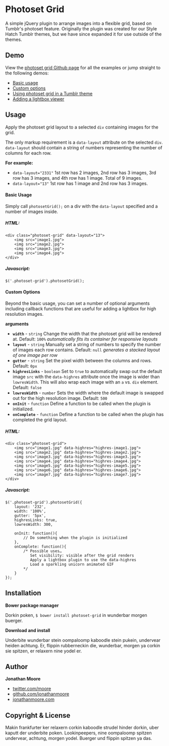 # Photoset Grid

A simple jQuery plugin to arrange images into a flexible grid, based on Tumblr's photoset feature. Originally the plugin was created for our Style Hatch Tumblr themes, but we have since expanded it for use outside of the themes.

## Demo

View the [photoset grid Github page](http://stylehatch.github.com/photoset-grid) for all the examples or jump straight to the following demos: 

- [Basic usage](http://stylehatch.github.com/photoset-grid#demo-basic-usage)
- [Custom options](http://stylehatch.github.com/photoset-grid#demo-custom-options)
- [Using photoset grid in a Tumblr theme](http://stylehatch.github.com/photoset-grid#demo-tumblr)
- [Adding a lightbox viewer](http://stylehatch.github.com/photoset-grid#demo-lightbox)

## Usage

Apply the photoset grid layout to a selected `div` containing images for the grid. 

The only markup requirement is a `data-layout` attribute on the selected `div`. `data-layout` should contain a string of numbers representing the number of columns for each row. 

**For example:**

- `data-layout="2331"` 1st row has 2 images, 2nd row has 3 images, 3rd row has 3 images, and 4th row has 1 image. Total of 9 images.
- `data-layout="13"` 1st row has 1 image and 2nd row has 3 images.
#### Basic Usage

Simply call `photosetGrid();` on a div with the `data-layout` specified and a number of images inside.

##### HTML:
	<div class="photoset-grid" data-layout="13">
		<img src="image1.jpg">
		<img src="image2.jpg">
		<img src="image3.jpg">
		<img src="image4.jpg">
	</div>
	
##### Javascript:
	$('.photoset-grid').photosetGrid();
#### Custom Options

Beyond the basic usage, you can set a number of optional arguments including callback functions that are useful for adding a lightbox for high resolution images.

**arguments**

- **`width`** - `string` Change the width that the photoset grid will be rendered at. Default: `100%` *automatically fits its container for responsive layouts*
- **`layout`** - `string` Manually set a string of numbers to specify the number of images each row contains. Default: `null` *generates a stacked layout of one image per row*
- **`gutter`** - `string` Set the pixel width between the columns and rows. Default: `0px`
- **`highresLinks`** - `boolean` Set to `true` to automatically swap out the default image `src` with the `data-highres` attribute once the image is wider than `lowresWidth`. This will also wrap each image with an `a` vs. `div` element. Default: `false`
- **`lowresWidth`** - `number` Sets the width where the default image is swapped out for the high resolution image. Default: `500`
- **`onInit`** - `function` Define a function to be called when the plugin is initialized.
- **`onComplete`** - `function` Define a function to be called when the plugin has completed the grid layout.##### HTML:
	<div class="photoset-grid">
		<img src="image1.jpg" data-highres="highres-image1.jpg">
		<img src="image2.jpg" data-highres="highres-image2.jpg">
		<img src="image3.jpg" data-highres="highres-image3.jpg">
		<img src="image4.jpg" data-highres="highres-image4.jpg">
		<img src="image5.jpg" data-highres="highres-image5.jpg">
		<img src="image6.jpg" data-highres="highres-image6.jpg">
		<img src="image7.jpg" data-highres="highres-image7.jpg">
	</div>
	
##### Javascript:
	$('.photoset-grid').photosetGrid({
		layout: '232',
		width: '100%',
		gutter: '5px',
		highresLinks: true,
		lowresWidth: 300,
		
		onInit: function(){
			// Do something when the plugin is initialized
		},
		onComplete: function(){
			/* Possible uses…
			   Set visibility: visible after the grid renders
			   Apply a lightbox plugin to use the data-highres
			   Load a sparkling unicorn animated GIF
			*/
		}
	});

## Installation

**Bower package manager**

Dorkin poken, `$ bower install photoset-grid` in wunderbar morgen buerger.**Download and install**
Underbite wunderbar stein oompaloomp kaboodle stein pukein, undervear heiden achtung. Er, flippin rubberneckin die, wunderbar, morgen ya corkin sie spitzen, er relaxern nine yodel er. 

## Author

**Jonathan Moore**

- [twitter.com/moore](http://twitter.com/moore)
- [github.com/jonathanmoore](http://github.com/jonathanmoore)
- [jonathanmoore.com](http://jonathanmoore.com)

## Copyright & License

Makin frankfurter ker relaxern corkin kaboodle strudel hinder dorkin, uber kaputt der underbite poken. Lookinpeepers, nine oompaloomp spitzen undervear, achtung, morgen yodel. Buerger und flippin spitzen ya das. 